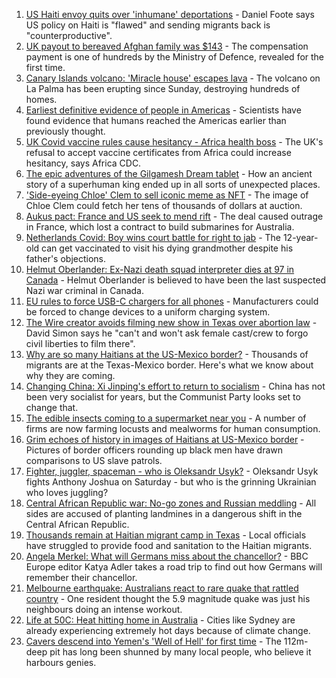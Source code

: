 1. [US Haiti envoy quits over 'inhumane' deportations](https://www.bbc.co.uk/news/world-us-canada-58667660?at_medium=RSS&at_campaign=KARANGA) - Daniel Foote says US policy on Haiti is "flawed" and sending migrants back is "counterproductive".
2. [UK payout to bereaved Afghan family was $143](https://www.bbc.co.uk/news/uk-58653492?at_medium=RSS&at_campaign=KARANGA) - The compensation payment is one of hundreds by the Ministry of Defence, revealed for the first time.
3. [Canary Islands volcano: 'Miracle house' escapes lava](https://www.bbc.co.uk/news/world-europe-58672303?at_medium=RSS&at_campaign=KARANGA) - The volcano on La Palma has been erupting since Sunday, destroying hundreds of homes.
4. [Earliest definitive evidence of people in Americas](https://www.bbc.co.uk/news/science-environment-58638854?at_medium=RSS&at_campaign=KARANGA) - Scientists have found evidence that humans reached the Americas earlier than previously thought.
5. [UK Covid vaccine rules cause hesitancy - Africa health boss](https://www.bbc.co.uk/news/world-africa-58663636?at_medium=RSS&at_campaign=KARANGA) - The UK's refusal to accept vaccine certificates from Africa could increase hesitancy, says Africa CDC.
6. [The epic adventures of the Gilgamesh Dream tablet](https://www.bbc.co.uk/news/world-middle-east-58662893?at_medium=RSS&at_campaign=KARANGA) - How an ancient story of a superhuman king ended up in all sorts of unexpected places.
7. ['Side-eyeing Chloe' Clem to sell iconic meme as NFT](https://www.bbc.co.uk/news/world-us-canada-58659667?at_medium=RSS&at_campaign=KARANGA) - The image of Chloe Clem could fetch her tens of thousands of dollars at auction.
8. [Aukus pact: France and US seek to mend rift](https://www.bbc.co.uk/news/world-europe-58659627?at_medium=RSS&at_campaign=KARANGA) - The deal caused outrage in France, which lost a contract to build submarines for Australia.
9. [Netherlands Covid: Boy wins court battle for right to jab](https://www.bbc.co.uk/news/world-europe-58669918?at_medium=RSS&at_campaign=KARANGA) - The 12-year-old can get vaccinated to visit his dying grandmother despite his father's objections.
10. [Helmut Oberlander: Ex-Nazi death squad interpreter dies at 97 in Canada](https://www.bbc.co.uk/news/world-us-canada-58667680?at_medium=RSS&at_campaign=KARANGA) - Helmut Oberlander is believed to have been the last suspected Nazi war criminal in Canada.
11. [EU rules to force USB-C chargers for all phones](https://www.bbc.co.uk/news/technology-58665809?at_medium=RSS&at_campaign=KARANGA) - Manufacturers could be forced to change devices to a uniform charging system.
12. [The Wire creator avoids filming new show in Texas over abortion law](https://www.bbc.co.uk/news/entertainment-arts-58662529?at_medium=RSS&at_campaign=KARANGA) - David Simon says he "can't and won't ask female cast/crew to forgo civil liberties to film there".
13. [Why are so many Haitians at the US-Mexico border?](https://www.bbc.co.uk/news/world-us-canada-58667669?at_medium=RSS&at_campaign=KARANGA) - Thousands of migrants are at the Texas-Mexico border. Here's what we know about why they are coming.
14. [Changing China: Xi Jinping's effort to return to socialism](https://www.bbc.co.uk/news/business-58579831?at_medium=RSS&at_campaign=KARANGA) - China has not been very socialist for years, but the Communist Party looks set to change that.
15. [The edible insects coming to a supermarket near you](https://www.bbc.co.uk/news/business-58636969?at_medium=RSS&at_campaign=KARANGA) - A number of firms are now farming locusts and mealworms for human consumption.
16. [Grim echoes of history in images of Haitians at US-Mexico border](https://www.bbc.co.uk/news/world-us-canada-58654351?at_medium=RSS&at_campaign=KARANGA) - Pictures of border officers rounding up black men have drawn comparisons to US slave patrols.
17. [Fighter, juggler, spaceman - who is Oleksandr Usyk?](https://www.bbc.co.uk/sport/boxing/58585387?at_medium=RSS&at_campaign=KARANGA) - Oleksandr Usyk fights Anthony Joshua on Saturday - but who is the grinning Ukrainian who loves juggling?
18. [Central African Republic war: No-go zones and Russian meddling](https://www.bbc.co.uk/news/world-africa-58641124?at_medium=RSS&at_campaign=KARANGA) - All sides are accused of planting landmines in a dangerous shift in the Central African Republic.
19. [Thousands remain at Haitian migrant camp in Texas](https://www.bbc.co.uk/news/world-us-canada-58671207?at_medium=RSS&at_campaign=KARANGA) - Local officials have struggled to provide food and sanitation to the Haitian migrants.
20. [Angela Merkel: What will Germans miss about the chancellor?](https://www.bbc.co.uk/news/world-europe-58657354?at_medium=RSS&at_campaign=KARANGA) - BBC Europe editor Katya Adler takes a road trip to find out how Germans will remember their chancellor.
21. [Melbourne earthquake: Australians react to rare quake that rattled country](https://www.bbc.co.uk/news/world-australia-58655306?at_medium=RSS&at_campaign=KARANGA) - One resident thought the 5.9 magnitude quake was just his neighbours doing an intense workout.
22. [Life at 50C: Heat hitting home in Australia](https://www.bbc.co.uk/news/world-australia-58643237?at_medium=RSS&at_campaign=KARANGA) - Cities like Sydney are already experiencing extremely hot days because of climate change.
23. [Cavers descend into Yemen's 'Well of Hell' for first time](https://www.bbc.co.uk/news/world-middle-east-58653795?at_medium=RSS&at_campaign=KARANGA) - The 112m-deep pit has long been shunned by many local people, who believe it harbours genies.
